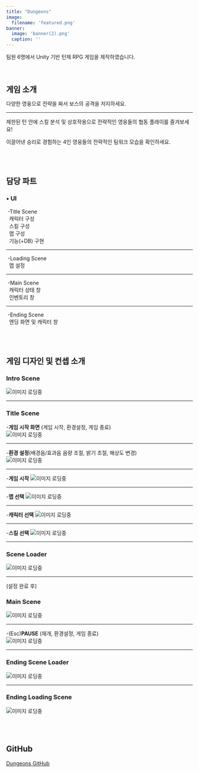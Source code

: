 ```yaml
---
title: "Dungeons"
image:
  filename: 'featured.png'
banner:
  image: 'banner(2).png'
  caption: ''
---
```


팀원 6명에서 Unity 기반 턴제 RPG 게임을 제작하였습니다.

<!--more-->
<br><br>

**<span style="font-size: 1.5em;">게임 소개</span>**

다양한 영웅으로 전략을 짜서 보스의 공격을 저지하세요.

___________________________________________________

제한된 턴 안에 스킬 분석 및 상호작용으로 전략적인 영웅들의 협동 플레이를 즐겨보세요!

이끌어낸 승리로 경험하는 4인 영웅들의 전략적인 팀워크 모습을 확인하세요.<br><br>
<br><br>  

## **담당 파트**  

### • UI  

&nbsp;\-Title Scene  
&nbsp;&nbsp;캐릭터 구성  
&nbsp;&nbsp;스킬 구성  
&nbsp;&nbsp;맵 구성  
&nbsp;&nbsp;기능(+DB) 구현  
___________________________________________________
&nbsp;\-Loading Scene  
&nbsp;&nbsp;맵 설정  
___________________________________________________
&nbsp;\-Main Scene  
&nbsp;&nbsp;캐릭터 상태 창  
&nbsp;&nbsp;인벤토리 창  
___________________________________________________
&nbsp;\-Ending Scene  
&nbsp;&nbsp;엔딩 화면 및 캐릭터 창<br><br>
<br><br>
  
## **게임 디자인 및 컨셉 소개**


### **Intro Scene**
![이미지 로딩중](featured(2).png)
___________________________________________________  

### **Title Scene**  
  
\-**게임 시작 화면** (게임 시작, 환경설정, 게임 종료)  
![이미지 로딩중](featured(3).png)
___________________________________________________  
  
  
\-**환경 설정**(배경음/효과음 음량 조절, 밝기 조절, 해상도 변경)  
![이미지 로딩중](featured(4).png)
___________________________________________________  
  
\-**게임 시작**
![이미지 로딩중](featured(5).png)
___________________________________________________  
  
\-**맵 선택**
![이미지 로딩중](featured(6).png)
___________________________________________________  
  
\-**캐릭터 선택**
![이미지 로딩중](featured(7).png)
___________________________________________________  
  
\-**스킬 선택**
![이미지 로딩중](featured(8).png)
___________________________________________________  
  
### **Scene Loader**
![이미지 로딩중](featured(9).png)
___________________________________________________  

(설정 완료 후)  
  
### **Main Scene**
![이미지 로딩중](featured(10).png)
___________________________________________________  
  
-(Esc)**PAUSE** (재개, 환경설정, 게임 종료)  
![이미지 로딩중](featured(11).png )
___________________________________________________  
  
### **Ending Scene Loader**
![이미지 로딩중](featured(12).png)
___________________________________________________  
  
### **Ending Loading Scene**
![이미지 로딩중](featured(13).png)
<br><br>
<br><br>

## **GitHub**
[Dungeons GitHub](https://github.com/KRavie403/DungeonsProject)